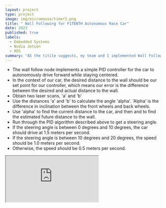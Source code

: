 ```yaml
---
layout: project
type: project
image: img/micromouse/timer2.png
title: " Wall Following for F1TENTH Autonomous Race Car"
date: 2023
published: true
labels:
  - Embedded Systems
  - Nvdia Jetson
  - ROS
summary: "AS the titile suggests, my team and I implemented Wall Following System for F1TENTH Race Car"
---
```

<ul>
<li> The wall follow node implements a simple PID controller for the car to autonomously drive forward while staying centered. </li>
<li> In the context of our car, the desired distance to the wall should be our set point for our controller, which means our error is the difference between the desired and actual distance to the wall. </li>
<li> Obtain two laser scans, 'a' and 'b' </li>
<li> Use the distances 'a' and 'b' to calculate the angle 'alpha'. 'Alpha' is the difference in inclination between the front wheels and back wheels. </li>
<li> Use 'alpha' to find the current distance to the car, and then and to find the estimated future distance to the wall. </li>
<li> Run through the PID algorithm described above to get a steering angle. </li>
<li> If the steering angle is between 0 degrees and 10 degrees, the car should drive at 1.5 meters per second. </li>
<li> If the steering angle is between 10 degrees and 20 degrees, the speed should be 1.0 meters per second. </li>
<li> Otherwise, the speed should be 0.5 meters per second. </li>
</ul>


<div class="ratio ratio-4x3 my-4">
  <iframe src="https://youtube.com/shorts/v_jN9idFuTY" 
          title="Wall Following" >
  </iframe>
</div>


